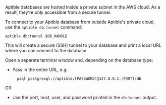 Aptible databases are hosted inside a private subnet in the AWS cloud. As a result, they're only accessible from a secure tunnel.

To connect to your Aptible database from outside Aptible's private cloud, use the `aptible db:tunnel` command:

    aptible db:tunnel $DB_HANDLE

This will create a secure (SSH) tunnel to your database and print a local URL where you can connect to the database.

Open a separate terminal window and, depending on the database type:

- Pass in the entire URL, e.g. 

        psql postgresql://aptible:[PASSWORD]@127.0.0.1:[PORT]/db

OR

- Use the port, host, user, and password printed in the `db:tunnel` output.


